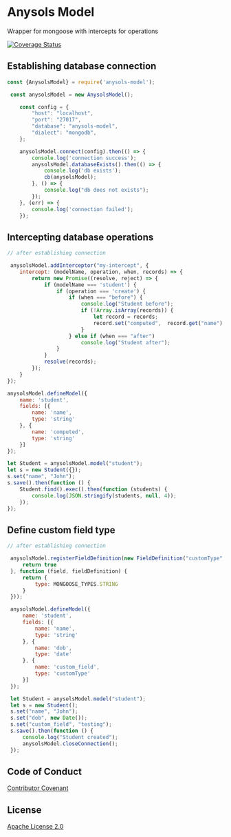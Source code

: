 # Anysols Model
Wrapper for mongoose with intercepts for operations

[![Coverage Status](https://coveralls.io/repos/github/anysols/anysols-model/badge.svg?branch=master)](https://coveralls.io/github/anysols/anysols-model?branch=master)

## Establishing database connection
```js
const {AnysolsModel} = require('anysols-model');

 const anysolsModel = new AnysolsModel();

    const config = {
        "host": "localhost",
        "port": "27017",
        "database": "anysols-model",
        "dialect": "mongodb",
    };

    anysolsModel.connect(config).then(() => {
        console.log('connection success');
        anysolsModel.databaseExists().then(() => {
            console.log('db exists');
            cb(anysolsModel);
        }, () => {
            console.log("db does not exists");
        });
    }, (err) => {
        console.log('connection failed');
    });
```

## Intercepting database operations
```js
// after establishing connection

 anysolsModel.addInterceptor("my-intercept", {
    intercept: (modelName, operation, when, records) => {
        return new Promise((resolve, reject) => {
            if (modelName === 'student') {
                if (operation === 'create') {
                    if (when === "before") {
                        console.log("Student before");
                        if (!Array.isArray(records)) {
                            let record = records;
                            record.set("computed",  record.get("name") + " +++ computed");
                        }
                    } else if (when === "after")
                        console.log("Student after");
                }
            }
            resolve(records);
        });
    }
});

anysolsModel.defineModel({
    name: 'student',
    fields: [{
        name: 'name',
        type: 'string'
    }, {
        name: 'computed',
        type: 'string'
    }]
});

let Student = anysolsModel.model("student");
let s = new Student({});
s.set("name", "John");
s.save().then(function () {
    Student.find().exec().then(function (students) {
        console.log(JSON.stringify(students, null, 4));
    });
});
```

## Define custom field type
```js
// after establishing connection

 anysolsModel.registerFieldDefinition(new FieldDefinition("customType", field => {
     return true
 }, function (field, fieldDefinition) {
     return {
         type: MONGOOSE_TYPES.STRING
     }
 }));

 anysolsModel.defineModel({
     name: 'student',
     fields: [{
         name: 'name',
         type: 'string'
     }, {
         name: 'dob',
         type: 'date'
     }, {
         name: 'custom_field',
         type: 'customType'
     }]
 });

 let Student = anysolsModel.model("student");
 let s = new Student();
 s.set("name", "John");
 s.set("dob", new Date());
 s.set("custom_field", "testing");
 s.save().then(function () {
     console.log("Student created");
     anysolsModel.closeConnection();
 });
```


## Code of Conduct
[Contributor Covenant](/CODE_OF_CONDUCT.md)

## License
[Apache License 2.0](/LICENSE)
